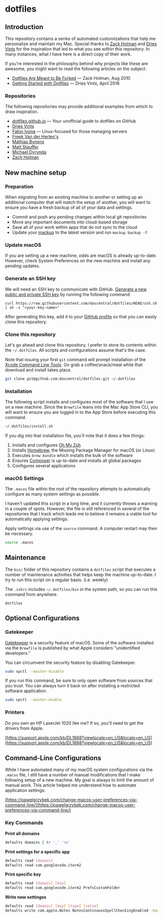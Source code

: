# dotfiles

## Introduction

This repository contains a series of automated customizations that help me personalize and maintain my Mac. Special thanks to [Zack Holman](https://zachholman.com/) and [Dries Vints](https://driesvints.com/) for the inspiration that led to what you see within this repository. In many instances, what I have here is a direct copy of their work.

If you're interested in the philosophy behind why projects like these are awesome, you might want to read the following articles on the subject:

* [Dotfiles Are Meant to Be Forked](http://zachholman.com/2010/08/dotfiles-are-meant-to-be-forked/) — Zack Holman, Aug 2010
* [Getting Started with Dotfiles](https://driesvints.com/blog/getting-started-with-dotfiles/) — Dries Vints, April 2016

### Repositories

The following repositories may provide additional examples from which to draw inspiration.

* [dotfiles.github.io](https://dotfiles.github.io/) — Your unofficial guide to dotfiles on GitHub
* [Dries Vints](https://github.com/driesvints/dotfiles)
* [Fabio Ivona](https://github.com/fabio-ivona/.dotfiles) — Linux-focused for those managing servers
* [Freek Van der Herten's](https://github.com/freekmurze/dotfiles)
* [Mathias Bynens](https://github.com/mathiasbynens/dotfiles)
* [Matt Stauffer](github.com/mattstauffer/dotfiles/)
* [Michael Dyrynda](https://github.com/michaeldyrynda/dotfiles)
* [Zach Holman](https://github.com/holman/dotfiles)

## New machine setup

### Preparation

When migrating from an existing machine to another or setting up an additional computer that will match the setup of another, you will want to ensure you have a fresh backup of all of your data and settings.

- Commit and push any pending changes within local git repositories
- Move any important documents into cloud-based storage
- Save all of your work within apps that do not sync to the cloud
- Update your [mackup](https://github.com/lra/mackup) to the latest version and run `mackup backup -f`

### Update macOS

If you are setting up a new machine, odds are macOS is already up-to-date. However, check System Preferences on the new machine and install any pending updates.

### Generate an SSH key

We will need an SSH key to communicate with GitHub. [Generate a new public and private SSH key](https://docs.github.com/en/github/authenticating-to-github/generating-a-new-ssh-key-and-adding-it-to-the-ssh-agent) by running the following command:

```shell
curl https://raw.githubusercontent.com/dascentral/dotfiles/HEAD/ssh.sh | sh -s "<your-key-name>"
```

After generating this key, add it to your [GitHub profile](https://github.com/settings/keys) so that you can easily clone this repository.

### Clone this repository

Let's go ahead and clone this repository. I prefer to store its contents within the `~/.dotfiles`. All scripts and configurations assume that's the case.

Note that issuing your first `git` command will prompt installation of the [Xcode Command Line Tools](https://mac.install.guide/commandlinetools/index.html). Go grab a coffee/snack/meal while that download and install takes place.

```bash
git clone git@github.com:dascentral/dotfiles.git ~/.dotfiles
```

### Installation

The following script installs and configures most of the software that I use on a new machine. Since the `Brewfile` leans into the Mac App Store CLI, you will want to ensure you are logged in to the App Store before executing this command.

```bash
~/.dotfiles/install.sh
```

If you dig into that installation file, you'll note that it does a few things:

1. Installs and configures [Oh My Zsh](https://ohmyz.sh/)
2. Installs [Homebrew](https://brew.sh/), the Missing Package Manager for macOS (or Linux)
3. Executes `brew bundle` which installs the bulk of the software
4. Ensures [Composer](https://getcomposer.org/) is up-to-date and installs all global packages
5. Configures several applications

### macOS Settings

The `.macos` file within the root of the repository attempts to automatically configure as many system settings as possible.

I haven't updated this script in a long time, and it currently throws a warning in a couple of spots. However, the file is still referenced in several of the repositories that I track which leads me to believe it remains a viable tool for automatically applying settings.

Apply settings via use of the `source` command. A computer restart may then be necessary.

```bash
source .macos
```

## Maintenance

The `bin/` folder of this repository contains a `dotfiles` script that executes a number of maintenance activities that helps keep the machine up-to-date. I try to run this script on a regular basis. (i.e. weekly)

The `.zshrc` includes `~/.dotfiles/bin` in the system path, so you can run this command from anywhere.

```shell
dotfiles
```

## Optional Configurations

### Gatekeeper

[Gatekeeper](https://en.wikipedia.org/wiki/Gatekeeper_(macOS)) is a security feature of macOS. Some of the software installed via the `Brewfile` is published by what Apple considers "unidentified developers."

You can circumvent the security feature by disabling Gatekeeper.

```bash
sudo spctl --master-disable
```

If you run this command, be sure to only open software from sources that you trust. You can always turn it back on after installing a restricted software application.

```bash
sudo spctl --master-enable
```

### Printers

Do you own an HP LaserJet 1020 like me? If so, you'll need to get the drivers from Apple.

[https://support.apple.com/kb/DL1888?viewlocale=en_US&locale=en_US](https://support.apple.com/kb/DL1888?viewlocale=en_US&locale=en_US)

## Command-Line Configurations

While I have automated many of my macOS system configurations via the `.macos` file, I still have a number of manual modifications that I make following setup of a new machine. My goal is always to limit the amount of manual work. This article helped me understand how to automate application settings:

[https://pawelgrzybek.com/change-macos-user-preferences-via-command-line/](https://pawelgrzybek.com/change-macos-user-preferences-via-command-line/)

### Key Commands

**Print all domains**

```bash
defaults domains | tr ',' '\n'
```

**Print settings for a specific app**

```bash
defaults read [domain]
defaults read com.googlecode.iterm2
```

**Print specific key**

```bash
defaults read [domain] [key]
defaults read com.googlecode.iterm2 PrefsCustomFolder
```

**Write new settingss**

```bash
defaults read [domain] [key] [type] [value]
defaults write com.apple.Notes NotesContinuousSpellCheckingEnabled -bool true
```
